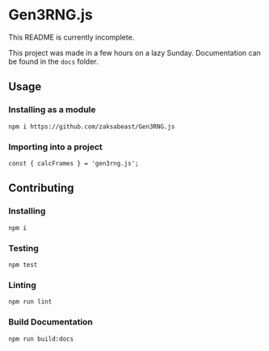 # Gen3RNG.js

This README is currently incomplete.

This project was made in a few hours on a lazy Sunday.  Documentation can be found in the `docs` folder.

## Usage

### Installing as a module
```
npm i https://github.com/zaksabeast/Gen3RNG.js
```

### Importing into a project
```
const { calcFrames } = 'gen3rng.js';
```

## Contributing

### Installing
```
npm i
```

### Testing
```
npm test
```

### Linting
```
npm run lint
```

### Build Documentation
```
npm run build:docs
```

